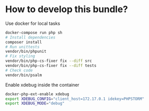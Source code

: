 # How to develop this bundle?

Use docker for local tasks
```bash
docker-compose run php sh
# Install dependencies
composer install
# Run unittests
vendor/bin/phpunit
# Fix styling
vendor/bin/php-cs-fixer fix --diff src
vendor/bin/php-cs-fixer fix --diff tests
# Check code
vendor/bin/psalm
```

Enable xdebug inside the container
```bash
docker-php-ext-enable xdebug
export XDEBUG_CONFIG="client_host=172.17.0.1 idekey=PHPSTORM"
export XDEBUG_MODE="debug"
```